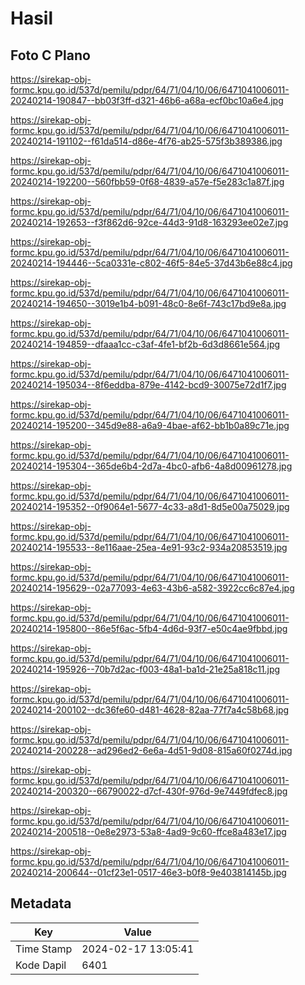 # Hasil

## Foto C Plano

https://sirekap-obj-formc.kpu.go.id/537d/pemilu/pdpr/64/71/04/10/06/6471041006011-20240214-190847--bb03f3ff-d321-46b6-a68a-ecf0bc10a6e4.jpg

https://sirekap-obj-formc.kpu.go.id/537d/pemilu/pdpr/64/71/04/10/06/6471041006011-20240214-191102--f61da514-d86e-4f76-ab25-575f3b389386.jpg

https://sirekap-obj-formc.kpu.go.id/537d/pemilu/pdpr/64/71/04/10/06/6471041006011-20240214-192200--560fbb59-0f68-4839-a57e-f5e283c1a87f.jpg

https://sirekap-obj-formc.kpu.go.id/537d/pemilu/pdpr/64/71/04/10/06/6471041006011-20240214-192653--f3f862d6-92ce-44d3-91d8-163293ee02e7.jpg

https://sirekap-obj-formc.kpu.go.id/537d/pemilu/pdpr/64/71/04/10/06/6471041006011-20240214-194446--5ca0331e-c802-46f5-84e5-37d43b6e88c4.jpg

https://sirekap-obj-formc.kpu.go.id/537d/pemilu/pdpr/64/71/04/10/06/6471041006011-20240214-194650--3019e1b4-b091-48c0-8e6f-743c17bd9e8a.jpg

https://sirekap-obj-formc.kpu.go.id/537d/pemilu/pdpr/64/71/04/10/06/6471041006011-20240214-194859--dfaaa1cc-c3af-4fe1-bf2b-6d3d8661e564.jpg

https://sirekap-obj-formc.kpu.go.id/537d/pemilu/pdpr/64/71/04/10/06/6471041006011-20240214-195034--8f6eddba-879e-4142-bcd9-30075e72d1f7.jpg

https://sirekap-obj-formc.kpu.go.id/537d/pemilu/pdpr/64/71/04/10/06/6471041006011-20240214-195200--345d9e88-a6a9-4bae-af62-bb1b0a89c71e.jpg

https://sirekap-obj-formc.kpu.go.id/537d/pemilu/pdpr/64/71/04/10/06/6471041006011-20240214-195304--365de6b4-2d7a-4bc0-afb6-4a8d00961278.jpg

https://sirekap-obj-formc.kpu.go.id/537d/pemilu/pdpr/64/71/04/10/06/6471041006011-20240214-195352--0f9064e1-5677-4c33-a8d1-8d5e00a75029.jpg

https://sirekap-obj-formc.kpu.go.id/537d/pemilu/pdpr/64/71/04/10/06/6471041006011-20240214-195533--8e116aae-25ea-4e91-93c2-934a20853519.jpg

https://sirekap-obj-formc.kpu.go.id/537d/pemilu/pdpr/64/71/04/10/06/6471041006011-20240214-195629--02a77093-4e63-43b6-a582-3922cc6c87e4.jpg

https://sirekap-obj-formc.kpu.go.id/537d/pemilu/pdpr/64/71/04/10/06/6471041006011-20240214-195800--86e5f6ac-5fb4-4d6d-93f7-e50c4ae9fbbd.jpg

https://sirekap-obj-formc.kpu.go.id/537d/pemilu/pdpr/64/71/04/10/06/6471041006011-20240214-195926--70b7d2ac-f003-48a1-ba1d-21e25a818c11.jpg

https://sirekap-obj-formc.kpu.go.id/537d/pemilu/pdpr/64/71/04/10/06/6471041006011-20240214-200102--dc36fe60-d481-4628-82aa-77f7a4c58b68.jpg

https://sirekap-obj-formc.kpu.go.id/537d/pemilu/pdpr/64/71/04/10/06/6471041006011-20240214-200228--ad296ed2-6e6a-4d51-9d08-815a60f0274d.jpg

https://sirekap-obj-formc.kpu.go.id/537d/pemilu/pdpr/64/71/04/10/06/6471041006011-20240214-200320--66790022-d7cf-430f-976d-9e7449fdfec8.jpg

https://sirekap-obj-formc.kpu.go.id/537d/pemilu/pdpr/64/71/04/10/06/6471041006011-20240214-200518--0e8e2973-53a8-4ad9-9c60-ffce8a483e17.jpg

https://sirekap-obj-formc.kpu.go.id/537d/pemilu/pdpr/64/71/04/10/06/6471041006011-20240214-200644--01cf23e1-0517-46e3-b0f8-9e403814145b.jpg


## Metadata

| Key        | Value               |
| ---------- | ------------------- |
| Time Stamp | 2024-02-17 13:05:41 |
| Kode Dapil | 6401                |



